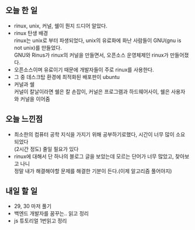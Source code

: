 ## 오늘 한 일
- rinux, unix, 커널, 쉘이 뭔지 드디어 알았다.
- rinux 탄생 배경   
rinux는 unix로 부터 파생되었다, unix의 유료화에 화난 사람들이 GNU(gnu is not unix)를 만들었다.   
GNU와 Rinus가 rinux의 커널을 만들면서, 오픈소스 운영체제인 rinux가 만들어졌다.
- 오픈소스이며 유료이기 때문에 개발자들이 주로 rinux를 사용한다.
- 그 중 데스크탑 환경에 최적화된 배포판이 ubuntu
- 커널과 쉘   
커널이 칼날이라면 쉘은 칼 손잡이, 커널은 프로그램과 하드웨어사이, 쉘은 사용자와 커널을 이어줌

## 오늘 느낀점
- 최소한의 컴퓨터 공학 지식을 가지기 위해 공부하기로했다, 시간이 너무 많이 소요되었다   
(2시간 정도) 줄일 필요가 있다
- rinux에 대해서 단 하나의 블로그 글을 보았는데 모르는 단어가 너무 많았고, 찾아보고 나니   
정말 내가 해결해야할 문제를 해결한 기분이 든다.(이제 알고리즘 풀어야지)

## 내일 할 일
- 29, 30 마저 풀기
- 백엔드 개발자를 꿈꾸는.. 읽고 정리
- js 튜토리얼 1번읽고 정리

